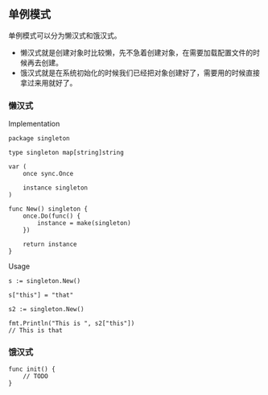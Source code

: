 ## 单例模式
单例模式可以分为懒汉式和饿汉式。
- 懒汉式就是创建对象时比较懒，先不急着创建对象，在需要加载配置文件的时候再去创建。
- 饿汉式就是在系统初始化的时候我们已经把对象创建好了，需要用的时候直接拿过来用就好了。

### 懒汉式
Implementation
```
package singleton

type singleton map[string]string

var (
    once sync.Once

    instance singleton
)

func New() singleton {
	once.Do(func() {
		instance = make(singleton)
	})

	return instance
}
```

Usage
```
s := singleton.New()

s["this"] = "that"

s2 := singleton.New()

fmt.Println("This is ", s2["this"])
// This is that
```


### 饿汉式
```
func init() {
    // TODO
}
```
